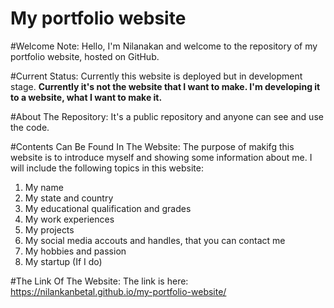 # My portfolio website

#Welcome Note:
Hello, I'm Nilanakan and welcome to the repository of my portfolio website, hosted on GitHub. 

#Current Status:
Currently this website is deployed but in development stage.
**Currently it's not the website that I want to make. I'm developing it to a website, what I want to make it.**

#About The Repository:
It's a public repository and anyone can see and use the code.

#Contents Can Be Found In The Website:
The purpose of makifg this website is to introduce myself and showing some information about me.
I will include the following topics in this website:
1. My name
2. My state and country
3. My educational qualification and grades
4. My work experiences
5. My projects
6. My social media accouts and handles, that you can contact me
7. My hobbies and passion
8. My startup (If I do)

#The Link Of The Website:
The link is here: https://nilankanbetal.github.io/my-portfolio-website/
